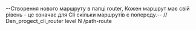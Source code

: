--Створення нового маршруту в папці router, Кожен маршрут має свій рівень - це означає для Cli скільки маршрутів є попереду.--
// Den_progect_cli_router level N /path-route